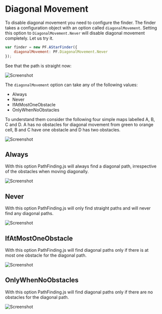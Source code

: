 # Diagonal Movement
To disable diagonal movement you need to configure the finder. The finder takes
a configuration object with an option called `diagonalMovement`. Setting this
option to `DiagonalMovement.Never` will disable diagonal movement completely.
Let us try it.

```javascript
var finder = new PF.AStarFinder({
    diagonalMovement: PF.DiagonalMovement.Never
});
```

See that the path is straight now:

![Screenshot](user-guide/images/DiagonalMovementDisabled.png)

The `diagonalMovement` option can take any of the following values:

* Always
* Never
* IfAtMostOneObstacle
* OnlyWhenNoObstacles

To understand them consider the following four simple maps labelled A, B, C and
D. A has no obstacles for diagonal movement from green to orange cell, B and C
have one obstacle and D has two obstacles.

![Screenshot](user-guide/images/DiagonalMaps.png)

## Always
With this option PathFinding.js will always find a diagonal path, irrespective
of the obstacles when moving diagonally.

![Screenshot](user-guide/images/AllMapsWithAPath.png)

## Never
With this option PathFinding.js will only find straight paths and will never
find any diagonal paths.

![Screenshot](user-guide/images/AllMapsWithStraightPaths.png)

## IfAtMostOneObstacle
With this option PathFinding.js will find diagonal paths only if there is at
most one obstacle for the diagonal path.

![Screenshot](user-guide/images/DiagonalPathsForAtMostOneObstacle.png)

## OnlyWhenNoObstacles
With this option PathFinding.js will find diagonal paths only if there are no
obstacles for the diagonal path.

![Screenshot](user-guide/images/DiagonalPathsForOnlyWhenNoObstacles.png)
